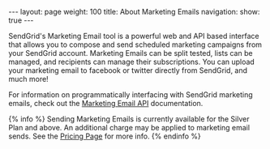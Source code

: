 --- layout: page weight: 100 title: About Marketing Emails navigation:
show: true ---

SendGrid's Marketing Email tool is a powerful web and API based
interface that allows you to compose and send scheduled marketing
campaigns from your SendGrid account. Marketing Emails can be split
tested, lists can be managed, and recipients can manage their
subscriptions. You can upload your marketing email to facebook or
twitter directly from SendGrid, and much more!

For information on programmatically interfacing with SendGrid marketing
emails, check out the [Marketing Email
API]({{root_url}}/API_Reference/Marketing_Emails_API) documentation.

{% info %} Sending Marketing Emails is currently available for the
Silver Plan and above. An additional charge may be applied to marketing
email sends. See the [Pricing Page](http://sendgrid.com/pricing) for
more info. {% endinfo %}
